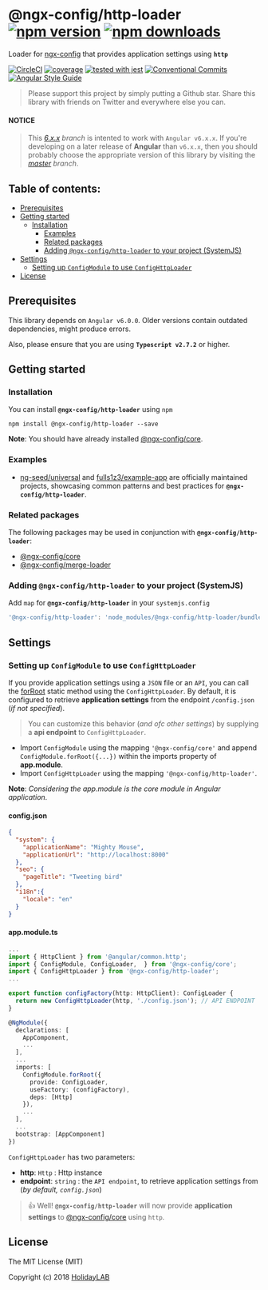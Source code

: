 # @ngx-config/http-loader [![npm version](https://badge.fury.io/js/%40ngx-config%2Fhttp-loader.svg)](https://www.npmjs.com/package/@ngx-config/http-loader) [![npm downloads](https://img.shields.io/npm/dm/%40ngx-config%2Fhttp-loader.svg)](https://www.npmjs.com/package/@ngx-config/http-loader)
Loader for [ngx-config] that provides application settings using **`http`**

[![CircleCI](https://circleci.com/gh/holidaylab/ngx-config.svg?style=shield)](https://circleci.com/gh/holidaylab/ngx-config)
[![coverage](https://codecov.io/github/holidaylab/ngx-config/coverage.svg?branch=master)](https://codecov.io/gh/holidaylab/ngx-config)
[![tested with jest](https://img.shields.io/badge/tested_with-jest-99424f.svg)](https://github.com/facebook/jest)
[![Conventional Commits](https://img.shields.io/badge/Conventional%20Commits-1.0.0-yellow.svg)](https://conventionalcommits.org)
[![Angular Style Guide](https://mgechev.github.io/angular2-style-guide/images/badge.svg)](https://angular.io/styleguide)

> Please support this project by simply putting a Github star. Share this library with friends on Twitter and everywhere else you can.

#### NOTICE
> This *[6.x.x] branch* is intented to work with `Angular v6.x.x`. If you're developing on a later release of **Angular**
than `v6.x.x`, then you should probably choose the appropriate version of this library by visiting the *[master] branch*.

## Table of contents:
- [Prerequisites](#prerequisites)
- [Getting started](#getting-started)
  - [Installation](#installation)
	- [Examples](#examples)
	- [Related packages](#related-packages)
	- [Adding `@ngx-config/http-loader` to your project (SystemJS)](#adding-systemjs)
- [Settings](#settings)
	- [Setting up `ConfigModule` to use `ConfigHttpLoader`](#setting-up-httploader)
- [License](#license)

## <a name="prerequisites"></a> Prerequisites
This library depends on `Angular v6.0.0`. Older versions contain outdated dependencies, might produce errors.

Also, please ensure that you are using **`Typescript v2.7.2`** or higher.

## <a name="getting-started"> Getting started
### <a name="installation"> Installation
You can install **`@ngx-config/http-loader`** using `npm`
```
npm install @ngx-config/http-loader --save
```

**Note**: You should have already installed [@ngx-config/core].

### <a name="examples"></a> Examples
- [ng-seed/universal] and [fulls1z3/example-app] are officially maintained projects, showcasing common patterns and best
practices for **`@ngx-config/http-loader`**.

### <a name="related-packages"></a> Related packages
The following packages may be used in conjunction with **`@ngx-config/http-loader`**:
- [@ngx-config/core]
- [@ngx-config/merge-loader]

### <a name="adding-systemjs"></a> Adding `@ngx-config/http-loader` to your project (SystemJS)
Add `map` for **`@ngx-config/http-loader`** in your `systemjs.config`
```javascript
'@ngx-config/http-loader': 'node_modules/@ngx-config/http-loader/bundles/http-loader.umd.min.js'
```

## <a name="settings"></a> Settings
### <a name="setting-up-httploader"></a> Setting up `ConfigModule` to use `ConfigHttpLoader`
If you provide application settings using a `JSON` file or an `API`, you can call the [forRoot] static method using the
`ConfigHttpLoader`. By default, it is configured to retrieve **application settings** from the endpoint `/config.json`
(*if not specified*).

> You can customize this behavior (*and ofc other settings*) by supplying a **api endpoint** to `ConfigHttpLoader`.

- Import `ConfigModule` using the mapping `'@ngx-config/core'` and append `ConfigModule.forRoot({...})` within the imports
property of **app.module**.
- Import `ConfigHttpLoader` using the mapping `'@ngx-config/http-loader'`.

**Note**: *Considering the app.module is the core module in Angular application*.

#### config.json
```json
{
  "system": {
    "applicationName": "Mighty Mouse",
    "applicationUrl": "http://localhost:8000"
  },
  "seo": {
    "pageTitle": "Tweeting bird"
  },
  "i18n":{
    "locale": "en"
  }
}
```

#### app.module.ts
```TypeScript
...
import { HttpClient } from '@angular/common.http';
import { ConfigModule, ConfigLoader,  } from '@ngx-config/core';
import { ConfigHttpLoader } from '@ngx-config/http-loader';
...

export function configFactory(http: HttpClient): ConfigLoader {
  return new ConfigHttpLoader(http, './config.json'); // API ENDPOINT
}

@NgModule({
  declarations: [
    AppComponent,
    ...
  ],
  ...
  imports: [
    ConfigModule.forRoot({
      provide: ConfigLoader,
      useFactory: (configFactory),
      deps: [Http]
    }),
    ...
  ],
  ...
  bootstrap: [AppComponent]
})
```

`ConfigHttpLoader` has two parameters:
- **http**: `Http` : Http instance
- **endpoint**: `string` : the `API endpoint`, to retrieve application settings from (*by default, `config.json`*)

> :+1: Well! **`@ngx-config/http-loader`** will now provide **application settings** to [@ngx-config/core] using `http`.

## <a name="license"></a> License
The MIT License (MIT)

Copyright (c) 2018 [HolidayLAB]

[master]: https://github.com/holidaylab/ngx-config/core/tree/master
[6.x.x]: https://github.com/holidaylab/ngx-config/core/tree/6.x.x
[ngx-config]: https://github.com/holidaylab/ngx-config
[ng-seed/universal]: https://github.com/ng-seed/universal
[fulls1z3/example-app]: https://github.com/fulls1z3/example-app
[@ngx-config/core]: https://github.com/holidaylab/ngx-config/tree/master/packages/@ngx-config/core
[@ngx-config/merge-loader]: https://github.com/holidaylab/ngx-config/tree/master/packages/@ngx-config/merge-loader
[forRoot]: https://angular.io/docs/ts/latest/guide/ngmodule.html#!#core-for-root
[HolidayLAB]: https://github.com/holidaylab
